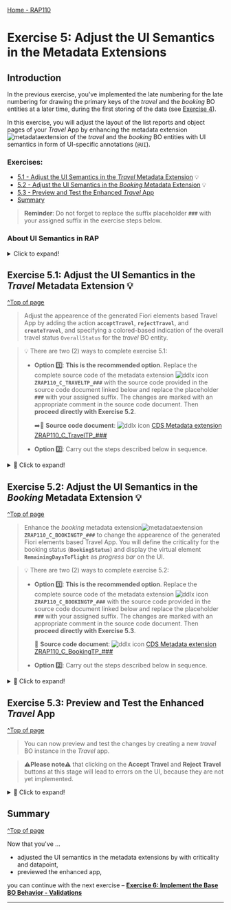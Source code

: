 [Home - RAP110](../../README.md)

# Exercise 5: Adjust the UI Semantics in the Metadata Extensions

## Introduction

In the previous exercise, you've implemented the late numbering for the late numbering for drawing the primary keys of the _travel_ and the _booking_ BO entities at a later time, during the first storing of the data (see [Exercise 4](../ex04/README.md)).


In this exercise, you will adjust the layout of the list reports and  object pages of your _Travel_ App by enhancing the metadata extension ![metadataextension](../images/adt_ddlx.png) of the _travel_ and the _booking_ BO entities with UI semantics in form of UI-specific annotations (`@UI`).

### Exercises:
- [5.1 - Adjust the UI Semantics in the _Travel_ Metadata Extension](#exercise-51-adjust-the-ui-semantics-in-the-travel-metadata-extension-) 💡
- [5.2 - Adjust the UI Semantics in the _Booking_ Metadata Extension](#exercise-52-adjust-the-ui-semantics-in-the-booking-metadata-extension-) 💡
- [5.3 - Preview and Test the Enhanced _Travel_ App](#exercise-53-preview-and-test-the-enhanced-travel-app)
- [Summary](#summary)

> **Reminder**: Do not forget to replace the suffix placeholder **`###`** with your assigned suffix in the exercise steps below. 

### About UI Semantics in RAP 

<details> 
  <summary>Click to expand!</summary>

#### Develop UI Semantics
> UI-specific CDS annotations can be used to solve the most common UI layout tasks in SAP Fiori elements apps built with RAP.
>
> **Read more**: [Develop UI Specifics](https://help.sap.com/docs/btp/sap-abap-restful-application-programming-model/develop-ui-specifics)

#### UI Annotations
> UI annotations represent semantic views on business data through the use of specific patterns that are independent of UI technologies. They can be defined either in the ABAP system using UI-specific ABAP CDS annotations or in the SAP Fiori tools. 
>
> **Read more**: [All CDS Annotations](https://help.sap.com/docs/btp/sap-abap-restful-application-programming-model/cds-annotations) | [UI Annotations](https://help.sap.com/docs/btp/sap-abap-restful-application-programming-model/ui-annotations) 

#### About the SAP Fiori elements Feature Showcase App for RAP and ABAP CDS 
> The SAP Fiori Elements Feature Showcase App for RAP provides a reference technical app that showcases the SAP Fiori Elements UI features which can be implemented using ABAP CDS annotations. The feature showcase app is developed using the ABAP RESTful Application Programming Model (RAP) for oData V4 and is transactional- and draft-enabled.
>
> **Read more**: [SAP Fiori elements Showcase App@SAP Blogs](https://blogs.sap.com/2022/12/19/the-sap-fiori-elements-feature-showcase-with-rap-and-abap-cds-annotations/) | [SAP Fiori elements Showcase App@GitHub](https://github.com/SAP-samples/abap-platform-fiori-feature-showcase)

  
</details>   
  
## Exercise 5.1: Adjust the UI Semantics in the _Travel_ Metadata Extension 💡
[^Top of page](#)

> Adjust the appearence of the generated Fiori elements based Travel App by adding the action **`acceptTravel`**, **`rejectTravel`**, and **`createTravel`**, and specifying a colored-based indication of the overall travel status `OverallStatus` for the _travel_ BO entity.

> 💡 There are two (2) ways to complete exercise 5.1:
> 
> - **Option 1️⃣**: **This is the recommended option**. Replace the complete source code of the metadata extension ![ddlx icon](../images/adt_ddlx.png)**`ZRAP110_C_TRAVELTP_###`** with the source code provided in the source code document linked below and replace the placeholder **`###`** with your assigned suffix. The changes are marked with an appropriate comment in the source code document. 
Then **proceed directly with Exercise 5.2**.
> 
>   ➡️📄 **Source code document**: ![ddlx icon](../images/adt_ddlx.png) [CDS Metadata extension ZRAP110_C_TravelTP_###](sources/EX05_DDLX_ZRAP110_C_TravelTP.txt) 
>  
> - **Option 2️⃣**: Carry out the steps described below in sequence. 

<details>
  <summary>🔵 Click to expand!</summary>
   
 1. Open the CDS metadata extension of the projected _travel_ entity ![ddlx icon](../images/adt_ddlx.png)**`ZRAP110_C_TRAVELTP_###`**.
  
 2. Specify the appearance of both instance actions **`acceptTravel`** and **`rejectTravel`** on the list report and the object page of the _travel_ entity.
    
    For that, replace the annotation block placed before the element **`TravelID`** with the code snippet provided below as shown on the screenshot.
 
    ```ABAP
      @UI.lineItem: [
        { position: 10 , importance: #HIGH }
       ,{ type: #FOR_ACTION, dataAction: 'acceptTravel', label: 'Accept Travel' }     
       ,{ type: #FOR_ACTION, dataAction: 'rejectTravel', label: 'Reject Travel' } 
      ]
      @UI.identification: [
        { position: 10 , importance: #HIGH }
       ,{ type: #FOR_ACTION, dataAction: 'acceptTravel', label: 'Accept Travel' }  //added line
       ,{ type: #FOR_ACTION, dataAction: 'rejectTravel', label: 'Reject Travel' }  //added line   
      ]
      @UI.selectionField: [ {
        position: 10
      } ]    
    ```
    
    <img src="images/ex501.png" alt="Travel MDE" width="50%">
 
 3. Specify a color-based indicator for the overall status **`OverallStatus`** on the list report and the object page of the _travel_ entity instance. The criticality will be determined by the virtual element **`OverallStatusIndicator`**. 
 
    For that, add the attribute **`criticality`** to the annotations `@UI.lineItem` and `@UI.identification` for the element **`OverallStatus`** as shown on the screenshot.
 
    ```ABAP
    , criticality: 'OverallStatusIndicator'
    ```   
    
    <img src="images/ex502.png" alt="Travel MDE" width="50%">
 
 3. Save ![save icon](../images/adt_save.png) (**Ctrl+S**) and activate ![activate icon](../images/adt_activate.png) (**Ctrl+F3**) the changes. 

</details>

## Exercise 5.2: Adjust the UI Semantics in the _Booking_ Metadata Extension 💡
[^Top of page](#)

> Enhance the _booking_ metadata extension![metadataextension](../images/adt_ddlx.png)**`ZRAP110_C_BOOKINGTP_###`** to change the appearence of the generated Fiori elements based Travel App. You will define the criticality for the booking status (**`BookingStatus`**) and display the virtual element **`RemainingDaysToFlight`** as _progress bar_ on the UI.

> 💡 There are two (2) ways to complete exercise 5.2:
> 
> - **Option 1️⃣**: **This is the recommended option**. Replace the complete source code of the metadata extension ![ddlx icon](../images/adt_ddlx.png)**`ZRAP110_C_BOOKINGTP_###`** with the source code provided in the source code document linked below and replace the placeholder **`###`** with your assigned suffix. The changes are marked with an appropriate comment in the source code document. Then **proceed directly with Exercise 5.3**.
> 
>   📄 **Source code document**: ![ddlx icon](../images/adt_ddlx.png) [CDS Metadata extension ZRAP110_C_BookingTP_###](sources/EX05_DDLX_ZRAP110_C_BookingTP.txt)  
>  
> - **Option 2️⃣**: Carry out the steps described below in sequence. 

 <details>
  <summary>🔵 Click to expand!</summary>

 1. Open the CDS metadata extension ![ddlx icon](../images/adt_ddlx.png)**`ZRAP110_C_BOOKINGTP_###`**.
  
 2. Specify the virtual element **`BookingStatusIndicator`** as criticality for the booking status by adding the attribute **`criticality`** to the element annotations `@UI.lineItem` and `@UI.identification` for the element `BookingStatus` as shown on the screenshot.
  
    ```ABAP
    ,criticality: 'BookingStatusIndicator'
    ```  

    <img src="images/ex504.png" alt="Booking MDE" width="100%">  
  
  3. Add the virtual element **`RemainingDaysToFlight`** to the list report and the object page, and specify its visualization as _progress bar_ using the annotation **`@UI.dataPoint`**. The virtual elements **`DaysToFlightIndicator`** and **`InitialDaysToFlight`** are respectively specified as its `criticality` and `targetValue`.
  
     Insert the code snippet below to the metadata extension after the element **`BookingStatus`** as shown on the screenshot.
  
     ```ABAP
     @UI: {
      dataPoint: { title: 'Days to Flight Indicator',
                   criticality: 'DaysToFlightIndicator',
                   targetValue: #(InitialDaysToFlight),
                   visualization: #PROGRESS  },
     lineItem:       [{ type: #AS_DATAPOINT, position: 110, importance: #HIGH}],
     identification: [{ type: #AS_DATAPOINT, position: 110 }]  }
     RemainingDaysToFlight;
     ```
  
     <img src="images/ex505.png" alt="Booking MDE" width="100%">   
  
 4. Save ![save icon](../images/adt_save.png) (**Ctrl+S**) and activate ![activate icon](../images/adt_activate.png) (**Ctrl+F3**) the changes. 

</details>

## Exercise 5.3: Preview and Test the Enhanced _Travel_ App 
[^Top of page](#)

> You can now preview and test the changes by creating a new _travel_ BO instance in the _Travel_ app.

> ⚠**Please note**⚠ that clicking on the **Accept Travel** and **Reject Travel** buttons at this stage will lead to errors on the UI, because they are not yet implemented. 

 <details>
  <summary>🔵 Click to expand!</summary>

1. Refresh your application in the browser using **F5** if the browser is still open -   
   or go to your service binding ![srvb icon](../images/adt_srvb.png)**`ZRAP110_UI_TRAVEL_O4_###`** and start the Fiori elements App preview for the **`Travel`** entity set.
  
    <img src="images/ex510.png" alt="Booking MDE" width="100%">  
  
  </details>

## Summary 
[^Top of page](#)

Now that you've ... 
- adjusted the UI semantics in the metadata extensions by with criticality and datapoint,
- previewed the enhanced app,

you can continue with the next exercise – **[Exercise 6: Implement the Base BO Behavior - Validations](../ex06/README.md)**

---

